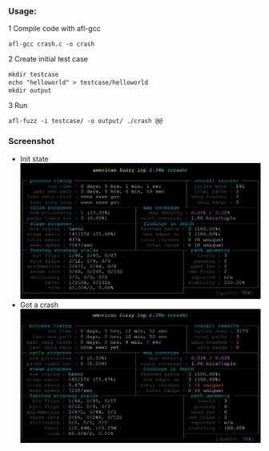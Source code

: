 ### Usage:
1 Compile code with afl-gcc    

	afl-gcc crash.c -o crash

2 Create initial test case    

	mkdir testcase
	echo "helloworld" > testcase/helloworld
	mkdir output

3 Run    

	afl-fuzz -i testcase/ -o output/ ./crash @@


### Screenshot
* Init state
![Init](screenshot/afl-mon.png)
* Got a crash
![Got crash](screenshot/afl-crash.png)

